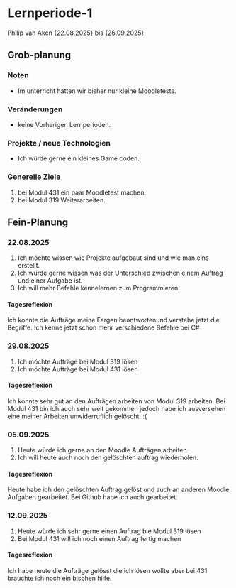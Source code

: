 # Lernperiode-1
Philip van Aken
{22.08.2025} bis {26.09.2025}
## Grob-planung
### Noten
- Im unterricht hatten wir bisher nur kleine Moodletests.
### Veränderungen
- keine Vorherigen Lernperioden.
### Projekte / neue Technologien
- Ich würde gerne ein kleines Game coden.
### Generelle Ziele
1. bei Modul 431 ein paar Moodletest machen.
2. bei Modul 319 Weiterarbeiten.
## Fein-Planung
### 22.08.2025
1. Ich möchte wissen wie Projekte aufgebaut sind und wie man eins erstellt.
2. Ich würde gerne wissen was der Unterschied zwischen einem Auftrag und einer Aufgabe ist.
3. Ich will mehr Befehle kennelernen zum Programmieren.
#### Tagesreflexion
Ich konnte die Aufträge meine Fargen beantwortenund verstehe jetzt die Begriffe.
Ich kenne jetzt schon mehr verschiedene Befehle bei C#
### 29.08.2025
1. Ich möchte Aufträge bei Modul 319 lösen
2. Ich möchte Aufträge bei Modul 431 lösen
#### Tagesreflexion
Ich konnte sehr gut an den Aufträgen arbeiten von Modul 319 arbeiten.
Bei Modul 431 bin ich auch sehr weit gekommen jedoch habe ich ausversehen eine meiner Arbeiten unwiderruflich gelöscht. :(
### 05.09.2025
1. Heute würde ich gerne an den Moodle Aufträgen arbeiten.
2. Ich will heute auch noch den gelöschten auftrag wiederholen.
#### Tagesreflexion
Heute habe ich den gelöschten Auftrag gelöst und auch an anderen Moodle Aufgaben gearbeitet.
Bei Github habe ich auch gearbeitet.
### 12.09.2025
1. Heute würde ich sehr gerne einen Auftrag bie Modul 319 lösen
2. Bei Modul 431 will ich noch einen Auftrag fertig machen
#### Tagesreflexion
Ich habe heute die Aufträge gelösst die ich lösen wollte aber bei 431 brauchte ich noch ein bischen hilfe.
